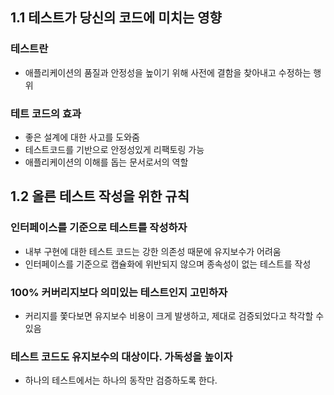 ## 1.1 테스트가 당신의 코드에 미치는 영향

### 테스트란

- 애플리케이션의 품질과 안정성을 높이기 위해 사전에 결함을 찾아내고 수정하는 행위

### 테트 코드의 효과

- 좋은 설계에 대한 사고를 도와줌
- 테스트코드를 기반으로 안정성있게 리팩토링 가능
- 애플리케이션의 이해를 돕는 문서로서의 역할

## 1.2 올른 테스트 작성을 위한 규칙

### 인터페이스를 기준으로 테스트를 작성하자

- 내부 구현에 대한 테스트 코드는 강한 의존성 때문에 유지보수가 어려움
- 인터페이스를 기준으로 캡슐화에 위반되지 않으며 종속성이 없는 테스트를 작성

### 100% 커버리지보다 의미있는 테스트인지 고민하자

- 커리지를 쫓다보면 유지보수 비용이 크게 발생하고, 제대로 검증되었다고 착각할 수 있음

### 테스트 코드도 유지보수의 대상이다. 가독성을 높이자

- 하나의 테스트에서는 하나의 동작만 검증하도록 한다.
